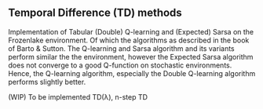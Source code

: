 ## Temporal Difference (TD) methods

Implementation of Tabular (Double) Q-learning and (Expected) Sarsa on the Frozenlake environment. Of which the algorithms as described in the book of Barto & Sutton. The Q-learning and Sarsa algorithm and its variants perform similar the the environment, however the Expected Sarsa algorithm does not converge to a good Q-function on stochastic environments. Hence, the Q-learning algorithm, especially the Double Q-learning algorithm performs slightly better.

(WIP) To be implemented TD(λ), n-step TD